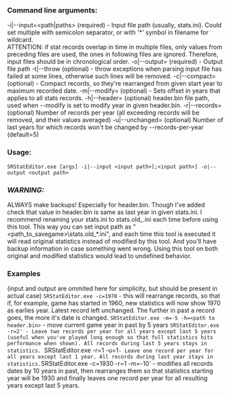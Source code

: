 ### Command line arguments:
-i|--input=<path|paths> (required) - Input file path (usually, stats.ini). Could set multiple with semicolon separator, or with '*' symbol in filename for wildcard.  
ATTENTION: if stat records overlap in time in multiple files, only values from preceding files are used, the ones in following files are ignored. Therefore, input files should be in chronological order.
-o|--output=<path> (required) - Output file path
-t|--throw (optional) - throw exceptions when parsing input file has failed at some lines, otherwise such lines will be removed.
-c|--compact=<int> (optional) - Compact records, so they're rearranged from given start year to maximum recorded date.
-m|--modify=<int> (optional) - Sets offset in years that applies to all stats records.
-h|--header=<path> (optional) header.bin file path, used when --modify is set to modify year in given header.bin.
-r|--records=<int> (optional) Number of records per year (all exceeding records will be removed, and their values averaged)
-u|--unchanged=<int> (optional) Number of last years for which records won't be changed by --records-per-year (default=5)

### Usage:
`SRStatEditor.exe [args] -i|--input <input path>[;<input path>] -o|--output <output path>`

### **_WARNING:_**
ALWAYS make backups! Especially for header.bin. Though I've added check that value in header.bin is same as last year in given stats.ini.
I recommend renaming your stats.ini to stats.old_<n>.ini each time before using this tool. This way you can set input path as "<path_to_savegame>\stats.old_*.ini", and each time this tool is executed it will read original statistics instead of modified by this tool. And you'll have backup information in case something went wrong. Using this tool on both original and modified statistics would lead to undefined behavior. 

### Examples 
(input and output are ommited here for simplicity, but should be present in actual case)
`SRStatEditor.exe -c=1970` - this will rearrange records, so that if, for example, game has started in 1960, new statistics will now show 1970 as earlies year. Latest record left unchanged. The further in past a record goes, the more it's date is changed.
`SRStatEditor.exe -m=-5 -h=<path to header.bin>` - move current game year in past by 5 years
`SRStatEditor.exe -r=2' - Leave two records per year for all years except last 5 years (useful when you've played long enough so that full statistics hits performance when shown). All records during last 5 years stays in statistics.
`SRStatEditor.exe -r=1 -u=1` - Leave one record per year for all years except last 1 year. All records during last year stays in statistics.
`SRStatEditor.exe -c=1930 -r=1 -m=-10` - modifies all records dates by 10 years in past, then rearranges them so that statistics starting year will be 1930 and finally leaves one record per year for all resulting years except last 5 years.

